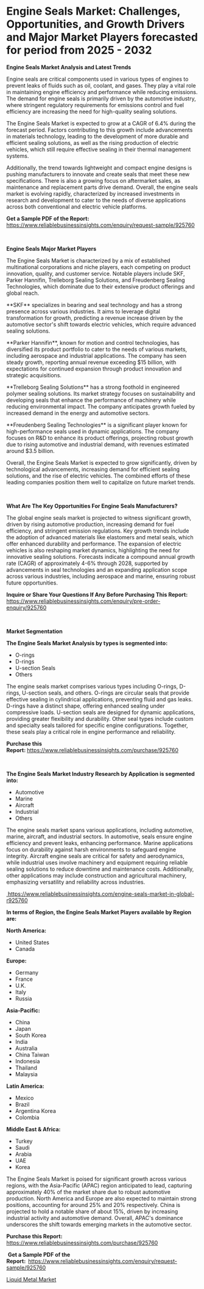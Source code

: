 <p><h1>Engine Seals Market: Challenges, Opportunities, and Growth Drivers and Major Market Players forecasted for period from 2025 - 2032</h1></p><p><strong>Engine Seals Market Analysis and Latest Trends</strong></p>
<p><p>Engine seals are critical components used in various types of engines to prevent leaks of fluids such as oil, coolant, and gases. They play a vital role in maintaining engine efficiency and performance while reducing emissions. The demand for engine seals is primarily driven by the automotive industry, where stringent regulatory requirements for emissions control and fuel efficiency are increasing the need for high-quality sealing solutions. </p><p>The Engine Seals Market is expected to grow at a CAGR of 6.4% during the forecast period. Factors contributing to this growth include advancements in materials technology, leading to the development of more durable and efficient sealing solutions, as well as the rising production of electric vehicles, which still require effective sealing in their thermal management systems. </p><p>Additionally, the trend towards lightweight and compact engine designs is pushing manufacturers to innovate and create seals that meet these new specifications. There is also a growing focus on aftermarket sales, as maintenance and replacement parts drive demand. Overall, the engine seals market is evolving rapidly, characterized by increased investments in research and development to cater to the needs of diverse applications across both conventional and electric vehicle platforms.</p></p>
<p><strong>Get a Sample PDF of the Report:&nbsp;</strong> <a href="https://www.reliablebusinessinsights.com/enquiry/request-sample/925760?utm_campaign=2439&utm_medium=2&utm_source=Github&utm_content=ia&utm_term=18022025&utm_id=engine-seals">https://www.reliablebusinessinsights.com/enquiry/request-sample/925760</a></p>
<p>&nbsp;</p>
<p><strong>Engine Seals Major Market Players</strong></p>
<p><p>The Engine Seals Market is characterized by a mix of established multinational corporations and niche players, each competing on product innovation, quality, and customer service. Notable players include SKF, Parker Hannifin, Trelleborg Sealing Solutions, and Freudenberg Sealing Technologies, which dominate due to their extensive product offerings and global reach.</p><p>**SKF** specializes in bearing and seal technology and has a strong presence across various industries. It aims to leverage digital transformation for growth, predicting a revenue increase driven by the automotive sector's shift towards electric vehicles, which require advanced sealing solutions.</p><p>**Parker Hannifin**, known for motion and control technologies, has diversified its product portfolio to cater to the needs of various markets, including aerospace and industrial applications. The company has seen steady growth, reporting annual revenue exceeding $15 billion, with expectations for continued expansion through product innovation and strategic acquisitions.</p><p>**Trelleborg Sealing Solutions** has a strong foothold in engineered polymer sealing solutions. Its market strategy focuses on sustainability and developing seals that enhance the performance of machinery while reducing environmental impact. The company anticipates growth fueled by increased demand in the energy and automotive sectors.</p><p>**Freudenberg Sealing Technologies** is a significant player known for high-performance seals used in dynamic applications. The company focuses on R&D to enhance its product offerings, projecting robust growth due to rising automotive and industrial demand, with revenues estimated around $3.5 billion.</p><p>Overall, the Engine Seals Market is expected to grow significantly, driven by technological advancements, increasing demand for efficient sealing solutions, and the rise of electric vehicles. The combined efforts of these leading companies position them well to capitalize on future market trends.</p></p>
<p>&nbsp;</p>
<p><strong>What Are The Key Opportunities For Engine Seals Manufacturers?</strong></p>
<p><p>The global engine seals market is projected to witness significant growth, driven by rising automotive production, increasing demand for fuel efficiency, and stringent emission regulations. Key growth trends include the adoption of advanced materials like elastomers and metal seals, which offer enhanced durability and performance. The expansion of electric vehicles is also reshaping market dynamics, highlighting the need for innovative sealing solutions. Forecasts indicate a compound annual growth rate (CAGR) of approximately 4-6% through 2028, supported by advancements in seal technologies and an expanding application scope across various industries, including aerospace and marine, ensuring robust future opportunities.</p></p>
<p><strong>Inquire or Share Your Questions If Any Before Purchasing This Report:</strong> <a href="https://www.reliablebusinessinsights.com/enquiry/pre-order-enquiry/925760?utm_campaign=2439&utm_medium=2&utm_source=Github&utm_content=ia&utm_term=18022025&utm_id=engine-seals">https://www.reliablebusinessinsights.com/enquiry/pre-order-enquiry/925760</a></p>
<p>&nbsp;</p>
<p><strong>Market Segmentation</strong></p>
<p><strong>The Engine Seals Market Analysis by types is segmented into:</strong></p>
<p><ul><li>O-rings</li><li>D-rings</li><li>U-section Seals</li><li>Others</li></ul></p>
<p><p>The engine seals market comprises various types including O-rings, D-rings, U-section seals, and others. O-rings are circular seals that provide effective sealing in cylindrical applications, preventing fluid and gas leaks. D-rings have a distinct shape, offering enhanced sealing under compressive loads. U-section seals are designed for dynamic applications, providing greater flexibility and durability. Other seal types include custom and specialty seals tailored for specific engine configurations. Together, these seals play a critical role in engine performance and reliability.</p></p>
<p><strong>Purchase this Report:&nbsp;</strong><a href="https://www.reliablebusinessinsights.com/purchase/925760?utm_campaign=2439&utm_medium=2&utm_source=Github&utm_content=ia&utm_term=18022025&utm_id=engine-seals">https://www.reliablebusinessinsights.com/purchase/925760</a></p>
<p>&nbsp;</p>
<p><strong>The Engine Seals Market Industry Research by Application is segmented into:</strong></p>
<p><ul><li>Automotive</li><li>Marine</li><li>Aircraft</li><li>Industrial</li><li>Others</li></ul></p>
<p><p>The engine seals market spans various applications, including automotive, marine, aircraft, and industrial sectors. In automotive, seals ensure engine efficiency and prevent leaks, enhancing performance. Marine applications focus on durability against harsh environments to safeguard engine integrity. Aircraft engine seals are critical for safety and aerodynamics, while industrial uses involve machinery and equipment requiring reliable sealing solutions to reduce downtime and maintenance costs. Additionally, other applications may include construction and agricultural machinery, emphasizing versatility and reliability across industries.</p></p>
<p><a href="https://www.reliablebusinessinsights.com/engine-seals-market-in-global-r925760?utm_campaign=2439&utm_medium=2&utm_source=Github&utm_content=ia&utm_term=18022025&utm_id=engine-seals">&nbsp;https://www.reliablebusinessinsights.com/engine-seals-market-in-global-r925760</a></p>
<p><strong>In terms of Region, the Engine Seals Market Players available by Region are:</strong></p>
<p>
    <p> <strong> North America: </strong>
        <ul>
            <li>United States</li>
            <li>Canada</li>
        </ul>
        </p> 
    <p> <strong> Europe: </strong>
        <ul>
            <li>Germany</li>
            <li>France</li>
            <li>U.K.</li>
            <li>Italy</li>
            <li>Russia</li>
        </ul>
        </p> 
    <p> <strong> Asia-Pacific: </strong>
        <ul>
            <li>China</li>
            <li>Japan</li>
            <li>South Korea</li>
            <li>India</li>
            <li>Australia</li>
            <li>China Taiwan</li>
            <li>Indonesia</li>
            <li>Thailand</li>
            <li>Malaysia</li>
        </ul>
        </p> 
    <p> <strong> Latin America: </strong>
        <ul>
            <li>Mexico</li>
            <li>Brazil</li>
            <li>Argentina Korea</li>
            <li>Colombia</li>
        </ul>
        </p> 
    <p> <strong> Middle East & Africa: </strong>
        <ul>
            <li>Turkey</li>
            <li>Saudi</li>
            <li>Arabia</li>
            <li>UAE</li>
            <li>Korea</li>
        </ul>
    </p>
    </p>
<p><p>The Engine Seals Market is poised for significant growth across various regions, with the Asia-Pacific (APAC) region anticipated to lead, capturing approximately 40% of the market share due to robust automotive production. North America and Europe are also expected to maintain strong positions, accounting for around 25% and 20% respectively. China is projected to hold a notable share of about 15%, driven by increasing industrial activity and automotive demand. Overall, APAC's dominance underscores the shift towards emerging markets in the automotive sector.</p></p>
<p><strong>Purchase this Report: </strong><a href="https://www.reliablebusinessinsights.com/purchase/925760?utm_campaign=2439&utm_medium=2&utm_source=Github&utm_content=ia&utm_term=18022025&utm_id=engine-seals">https://www.reliablebusinessinsights.com/purchase/925760</a></p>
<p>&nbsp;<strong>Get a Sample PDF of the Report:&nbsp;&nbsp;</strong><a href="https://www.reliablebusinessinsights.com/enquiry/request-sample/925760?utm_campaign=2439&utm_medium=2&utm_source=Github&utm_content=ia&utm_term=18022025&utm_id=engine-seals">https://www.reliablebusinessinsights.com/enquiry/request-sample/925760</a></p>
<p><strong></strong></p>
<p><p><a href="https://github.com/mathastilley812967/Market-Research-Report-List-1/blob/main/liquid-metal-market.md?utm_campaign=2439&utm_medium=2&utm_source=Github&utm_content=ia&utm_term=18022025&utm_id=engine-seals">Liquid Metal Market</a></p></p>